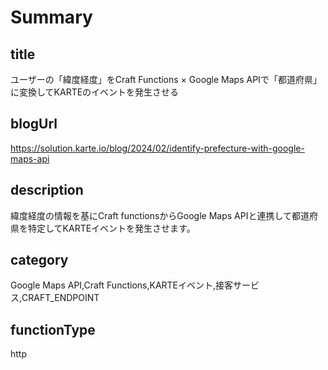 # Summary

## title

ユーザーの「緯度経度」をCraft Functions × Google Maps APIで「都道府県」に変換してKARTEのイベントを発生させる

## blogUrl
https://solution.karte.io/blog/2024/02/identify-prefecture-with-google-maps-api

## description

緯度経度の情報を基にCraft functionsからGoogle Maps APIと連携して都道府県を特定してKARTEイベントを発生させます。

## category

Google Maps API,Craft Functions,KARTEイベント,接客サービス,CRAFT_ENDPOINT

## functionType

http